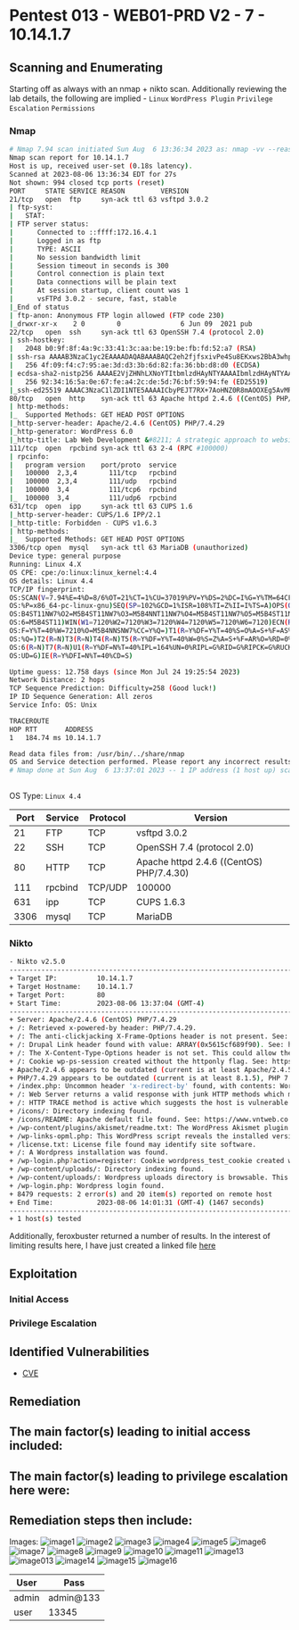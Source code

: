 # Pentest 013 - WEB01-PRD V2 - 7 - 10.14.1.7

## Scanning and Enumerating

Starting off as always with an nmap + nikto scan.
Additionally reviewing the lab details, the following are implied - 
`Linux` `WordPress Plugin` `Privilege Escalation` `Permissions`
  
### Nmap
```bash
# Nmap 7.94 scan initiated Sun Aug  6 13:36:34 2023 as: nmap -vv --reason -Pn -T4 -sV -sC --version-all -A --osscan-guess -oN /home/kali/reports/13-web01prdv2/results/10.14.1.7/scans/_quick_tcp_nmap.txt -oX /home/kali/reports/13-web01prdv2/results/10.14.1.7/scans/xml/_quick_tcp_nmap.xml 10.14.1.7
Nmap scan report for 10.14.1.7
Host is up, received user-set (0.18s latency).
Scanned at 2023-08-06 13:36:34 EDT for 27s
Not shown: 994 closed tcp ports (reset)
PORT     STATE SERVICE REASON         VERSION
21/tcp   open  ftp     syn-ack ttl 63 vsftpd 3.0.2
| ftp-syst: 
|   STAT: 
| FTP server status:
|      Connected to ::ffff:172.16.4.1
|      Logged in as ftp
|      TYPE: ASCII
|      No session bandwidth limit
|      Session timeout in seconds is 300
|      Control connection is plain text
|      Data connections will be plain text
|      At session startup, client count was 1
|      vsFTPd 3.0.2 - secure, fast, stable
|_End of status
| ftp-anon: Anonymous FTP login allowed (FTP code 230)
|_drwxr-xr-x    2 0        0               6 Jun 09  2021 pub
22/tcp   open  ssh     syn-ack ttl 63 OpenSSH 7.4 (protocol 2.0)
| ssh-hostkey: 
|   2048 b0:9f:8f:4a:9c:33:41:3c:aa:be:19:be:fb:fd:52:a7 (RSA)
| ssh-rsa AAAAB3NzaC1yc2EAAAADAQABAAABAQC2eh2fjfsxivPe4Su8EKxws2BbA3whpJexShhUf/Z4+ZnMFpX5A0ZOov1WJRp9s0vIowl4huq5Z/AK1rTUpC/OHXPr5RA8+gQF1rNTUuwX1kxSoJCTJ1c38AS6bcNkTyc1DitL8Y64/+fXQ7wcmM58MMBjfUoT1S/y8S8gg8/Jthnc2TEOxkpykFhjI8CHLn17kh4eVfjw7bXSYHf+MS1RMO5f04QhVAmiR0yTOt9c+R40id/aiEkKv1V0iWHrkSKrPZgBy9t9/nsCC0waLRdLsXPdxZAj95MS72McLfxEyWmJiC3Km24EimlOYJtJ1E2q6U+fNEd5P8m5w0IPo+tP
|   256 4f:09:f4:c7:95:ae:3d:d3:3b:6d:82:fa:36:bb:d8:d0 (ECDSA)
| ecdsa-sha2-nistp256 AAAAE2VjZHNhLXNoYTItbmlzdHAyNTYAAAAIbmlzdHAyNTYAAABBBH+K+hyB3LIiddJGvrSsGuZHRUHt86DiL2g+qYFwWIS9ttfbxwbmgYND/9mS9+BejJhIfsnOunZjm5eZuLwOcz0=
|   256 92:34:16:5a:0e:67:fe:a4:2c:de:5d:76:bf:59:94:fe (ED25519)
|_ssh-ed25519 AAAAC3NzaC1lZDI1NTE5AAAAICbyPEJT7RX+7AoHNZ0R8mAOOXEg5AvMRjk5eDazJ9no
80/tcp   open  http    syn-ack ttl 63 Apache httpd 2.4.6 ((CentOS) PHP/7.4.29)
| http-methods: 
|_  Supported Methods: GET HEAD POST OPTIONS
|_http-server-header: Apache/2.4.6 (CentOS) PHP/7.4.29
|_http-generator: WordPress 6.0
|_http-title: Lab Web Development &#8211; A strategic approach to website de...
111/tcp  open  rpcbind syn-ack ttl 63 2-4 (RPC #100000)
| rpcinfo: 
|   program version    port/proto  service
|   100000  2,3,4        111/tcp   rpcbind
|   100000  2,3,4        111/udp   rpcbind
|   100000  3,4          111/tcp6  rpcbind
|_  100000  3,4          111/udp6  rpcbind
631/tcp  open  ipp     syn-ack ttl 63 CUPS 1.6
|_http-server-header: CUPS/1.6 IPP/2.1
|_http-title: Forbidden - CUPS v1.6.3
| http-methods: 
|_  Supported Methods: GET HEAD POST OPTIONS
3306/tcp open  mysql   syn-ack ttl 63 MariaDB (unauthorized)
Device type: general purpose
Running: Linux 4.X
OS CPE: cpe:/o:linux:linux_kernel:4.4
OS details: Linux 4.4
TCP/IP fingerprint:
OS:SCAN(V=7.94%E=4%D=8/6%OT=21%CT=1%CU=37019%PV=Y%DS=2%DC=I%G=Y%TM=64CFDA3D
OS:%P=x86_64-pc-linux-gnu)SEQ(SP=102%GCD=1%ISR=108%TI=Z%II=I%TS=A)OPS(O1=M5
OS:B4ST11NW7%O2=M5B4ST11NW7%O3=M5B4NNT11NW7%O4=M5B4ST11NW7%O5=M5B4ST11NW7%O
OS:6=M5B4ST11)WIN(W1=7120%W2=7120%W3=7120%W4=7120%W5=7120%W6=7120)ECN(R=Y%D
OS:F=Y%T=40%W=7210%O=M5B4NNSNW7%CC=Y%Q=)T1(R=Y%DF=Y%T=40%S=O%A=S+%F=AS%RD=0
OS:%Q=)T2(R=N)T3(R=N)T4(R=N)T5(R=Y%DF=Y%T=40%W=0%S=Z%A=S+%F=AR%O=%RD=0%Q=)T
OS:6(R=N)T7(R=N)U1(R=Y%DF=N%T=40%IPL=164%UN=0%RIPL=G%RID=G%RIPCK=G%RUCK=G%R
OS:UD=G)IE(R=Y%DFI=N%T=40%CD=S)

Uptime guess: 12.758 days (since Mon Jul 24 19:25:54 2023)
Network Distance: 2 hops
TCP Sequence Prediction: Difficulty=258 (Good luck!)
IP ID Sequence Generation: All zeros
Service Info: OS: Unix

TRACEROUTE
HOP RTT       ADDRESS
1   184.74 ms 10.14.1.7

Read data files from: /usr/bin/../share/nmap
OS and Service detection performed. Please report any incorrect results at https://nmap.org/submit/ .
# Nmap done at Sun Aug  6 13:37:01 2023 -- 1 IP address (1 host up) scanned in 27.57 seconds
                                 
```

OS Type: `Linux 4.4`

| Port | Service | Protocol | Version |
| -----| ------- | -------- | ------- |
| 21   | FTP | TCP | vsftpd 3.0.2 |
| 22  | SSH | TCP | OpenSSH 7.4 (protocol 2.0) |
| 80   | HTTP | TCP | Apache httpd 2.4.6 ((CentOS) PHP/7.4.30) |
| 111   | rpcbind | TCP/UDP | 100000 |  
| 631  | ipp | TCP | CUPS 1.6.3 |  
| 3306 | mysql | TCP | MariaDB | 

### Nikto
```bash
- Nikto v2.5.0
---------------------------------------------------------------------------
+ Target IP:          10.14.1.7
+ Target Hostname:    10.14.1.7
+ Target Port:        80
+ Start Time:         2023-08-06 13:37:04 (GMT-4)
---------------------------------------------------------------------------
+ Server: Apache/2.4.6 (CentOS) PHP/7.4.29
+ /: Retrieved x-powered-by header: PHP/7.4.29.
+ /: The anti-clickjacking X-Frame-Options header is not present. See: https://developer.mozilla.org/en-US/docs/Web/HTTP/Headers/X-Frame-Options
+ /: Drupal Link header found with value: ARRAY(0x5615cf689f90). See: https://www.drupal.org/
+ /: The X-Content-Type-Options header is not set. This could allow the user agent to render the content of the site in a different fashion to the MIME type. See: https://www.netsparker.com/web-vulnerability-scanner/vulnerabilities/missing-content-type-header/
+ /: Cookie wp-ps-session created without the httponly flag. See: https://developer.mozilla.org/en-US/docs/Web/HTTP/Cookies
+ Apache/2.4.6 appears to be outdated (current is at least Apache/2.4.54). Apache 2.2.34 is the EOL for the 2.x branch.
+ PHP/7.4.29 appears to be outdated (current is at least 8.1.5), PHP 7.4.28 for the 7.4 branch.
+ /index.php: Uncommon header 'x-redirect-by' found, with contents: WordPress.
+ /: Web Server returns a valid response with junk HTTP methods which may cause false positives.
+ /: HTTP TRACE method is active which suggests the host is vulnerable to XST. See: https://owasp.org/www-community/attacks/Cross_Site_Tracing
+ /icons/: Directory indexing found.
+ /icons/README: Apache default file found. See: https://www.vntweb.co.uk/apache-restricting-access-to-iconsreadme/
+ /wp-content/plugins/akismet/readme.txt: The WordPress Akismet plugin 'Tested up to' version usually matches the WordPress version.
+ /wp-links-opml.php: This WordPress script reveals the installed version.
+ /license.txt: License file found may identify site software.
+ /: A Wordpress installation was found.
+ /wp-login.php?action=register: Cookie wordpress_test_cookie created without the httponly flag. See: https://developer.mozilla.org/en-US/docs/Web/HTTP/Cookies
+ /wp-content/uploads/: Directory indexing found.
+ /wp-content/uploads/: Wordpress uploads directory is browsable. This may reveal sensitive information.
+ /wp-login.php: Wordpress login found.
+ 8479 requests: 2 error(s) and 20 item(s) reported on remote host
+ End Time:           2023-08-06 14:01:31 (GMT-4) (1467 seconds)
---------------------------------------------------------------------------
+ 1 host(s) tested

```

Additionally, feroxbuster returned a number of results. In the interest of limiting results here, I have just created a linked file [here](/VHL/Reports/013/ferox_results.txt)

## Exploitation

### Initial Access

### Privilege Escalation

## Identified Vulnerabilities

- [CVE]()


## Remediation

The main factor(s) leading to initial access included:  
-

The main factor(s) leading to privilege escalation here were:  
- 

Remediation steps then include:
- 

Images:
![image1](/VHL/Reports/013/image013_1.png)
![image2](/VHL/Reports/013/images/13_2.png)
![image3](/VHL/Reports/013/images/13_3.png)
![image4](/VHL/Reports/013/images/13_4.png)
![image5](/VHL/Reports/013/images/13_5.png)
![image6](/VHL/Reports/013/images/13_6.png)
![image7](/VHL/Reports/013/images/13_7.png)
![image8](/VHL/Reports/013/images/13_8.png)
![image9](/VHL/Reports/013/images/13_9.png)
![image10](/VHL/Reports/013/images/13_10.png)
![image11](/VHL/Reports/013/images/13_11.png)
![image13](/VHL/Reports/013/images/13_12.png)
![image013](/VHL/Reports/013/images/13_13.png)
![image14](/VHL/Reports/013/images/13_14.png)
![image15](/VHL/Reports/013/images/13_15.png)
![image16](/VHL/Reports/013/images/13_16.png)

| User | Pass |
| ---- | ---- | 
| admin | admin@133 | 
| user | 13345 |

